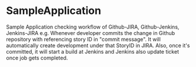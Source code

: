 # SampleApplication
Sample Application checking workflow of Github-JIRA, Github-Jenkins, Jenkins-JIRA
e.g. Whenever developer commits the change in Github repository with referencing story ID in "commit message". 
It will automatically create development under that StoryID in JIRA. 
Also, once it's committed, it will start a build at Jenkins and Jenkins also update ticket once job gets completed.
